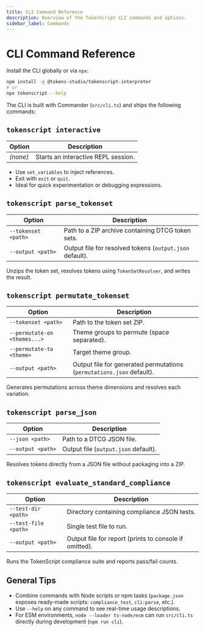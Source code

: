 ```yaml
---
title: CLI Command Reference
description: Overview of the TokenScript CLI commands and options.
sidebar_label: Commands
---
```


# CLI Command Reference

Install the CLI globally or via `npx`:

```bash
npm install -g @tokens-studio/tokenscript-interpreter
# or
npx tokenscript --help
```

The CLI is built with Commander (`src/cli.ts`) and ships the following commands:

## `tokenscript interactive`

| Option | Description |
| --- | --- |
| *(none)* | Starts an interactive REPL session. |

- Use `set_variables` to inject references.
- Exit with `exit` or `quit`.
- Ideal for quick experimentation or debugging expressions.

## `tokenscript parse_tokenset`

| Option | Description |
| --- | --- |
| `--tokenset <path>` | Path to a ZIP archive containing DTCG token sets. |
| `--output <path>` | Output file for resolved tokens (`output.json` default). |

Unzips the token set, resolves tokens using `TokenSetResolver`, and writes the result.

## `tokenscript permutate_tokenset`

| Option | Description |
| --- | --- |
| `--tokenset <path>` | Path to the token set ZIP. |
| `--permutate-on <themes...>` | Theme groups to permute (space separated). |
| `--permutate-to <theme>` | Target theme group. |
| `--output <path>` | Output file for generated permutations (`permutations.json` default). |

Generates permutations across theme dimensions and resolves each variation.

## `tokenscript parse_json`

| Option | Description |
| --- | --- |
| `--json <path>` | Path to a DTCG JSON file. |
| `--output <path>` | Output file (`output.json` default). |

Resolves tokens directly from a JSON file without packaging into a ZIP.

## `tokenscript evaluate_standard_compliance`

| Option | Description |
| --- | --- |
| `--test-dir <path>` | Directory containing compliance JSON tests. |
| `--test-file <path>` | Single test file to run. |
| `--output <path>` | Output file for report (prints to console if omitted). |

Runs the TokenScript compliance suite and reports pass/fail counts.

## General Tips

- Combine commands with Node scripts or npm tasks (`package.json` exposes ready-made scripts: `compliance_test`, `cli:parse`, etc.).
- Use `--help` on any command to see real-time usage descriptions.
- For ESM environments, `node --loader ts-node/esm` can run `src/cli.ts` directly during development (`npm run cli`).
